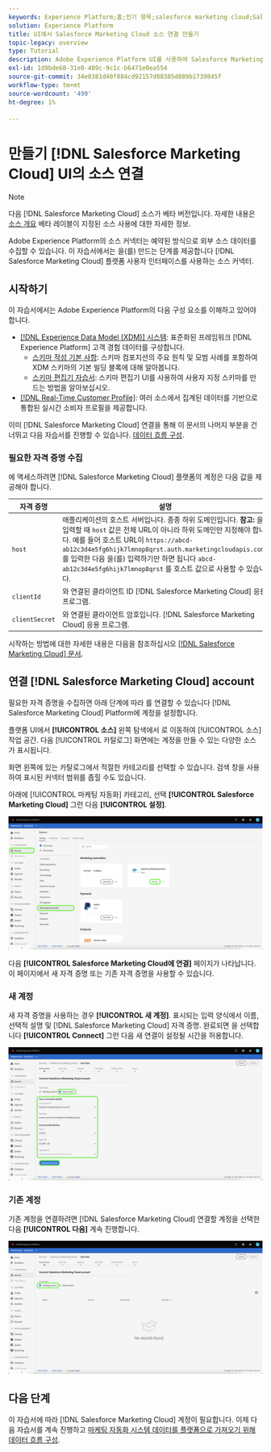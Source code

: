 ```yaml
---
keywords: Experience Platform;홈;인기 항목;salesforce marketing cloud;Salesforce Marketing Cloud
solution: Experience Platform
title: UI에서 Salesforce Marketing Cloud 소스 연결 만들기
topic-legacy: overview
type: Tutorial
description: Adobe Experience Platform UI를 사용하여 Salesforce Marketing Cloud 소스 연결을 만드는 방법을 알아봅니다.
exl-id: 1d9bde60-31e0-489c-9c1c-b6471e0ea554
source-git-commit: 34e0381d40f884cd92157d08385d889b1739845f
workflow-type: tm+mt
source-wordcount: '499'
ht-degree: 1%

---
```


# 만들기 [!DNL Salesforce Marketing Cloud] UI의 소스 연결

>[!NOTE]
>
> 다음 [!DNL Salesforce Marketing Cloud] 소스가 베타 버전입니다. 자세한 내용은 [소스 개요](../../../../home.md#terms-and-conditions) 베타 레이블이 지정된 소스 사용에 대한 자세한 정보.

Adobe Experience Platform의 소스 커넥터는 예약된 방식으로 외부 소스 데이터를 수집할 수 있습니다. 이 자습서에서는 을(를) 만드는 단계를 제공합니다 [!DNL Salesforce Marketing Cloud] 플랫폼 사용자 인터페이스를 사용하는 소스 커넥터.

## 시작하기

이 자습서에서는 Adobe Experience Platform의 다음 구성 요소를 이해하고 있어야 합니다.

* [[!DNL Experience Data Model (XDM)] 시스템](../../../../../xdm/home.md): 표준화된 프레임워크 [!DNL Experience Platform] 고객 경험 데이터를 구성합니다.
   * [스키마 작성 기본 사항](../../../../../xdm/schema/composition.md): 스키마 컴포지션의 주요 원칙 및 모범 사례를 포함하여 XDM 스키마의 기본 빌딩 블록에 대해 알아봅니다.
   * [스키마 편집기 자습서](../../../../../xdm/tutorials/create-schema-ui.md): 스키마 편집기 UI를 사용하여 사용자 지정 스키마를 만드는 방법을 알아보십시오.
* [[!DNL Real-Time Customer Profile]](../../../../../profile/home.md): 여러 소스에서 집계된 데이터를 기반으로 통합된 실시간 소비자 프로필을 제공합니다.

이미 [!DNL Salesforce Marketing Cloud] 연결을 통해 이 문서의 나머지 부분을 건너뛰고 다음 자습서를 진행할 수 있습니다. [데이터 흐름 구성](../../dataflow/marketing-automation.md).

### 필요한 자격 증명 수집

에 액세스하려면 [!DNL Salesforce Marketing Cloud] 플랫폼의 계정은 다음 값을 제공해야 합니다.

| 자격 증명 | 설명 |
| ---------- | ----------- |
| `host` | 애플리케이션의 호스트 서버입니다. 종종 하위 도메인입니다. **참고:** 을 입력할 때 `host` 값은 전체 URL이 아니라 하위 도메인만 지정해야 합니다. 예를 들어 호스트 URL이 `https://abcd-ab12c3d4e5fg6hijk7lmnop8qrst.auth.marketingcloudapis.com/`를 입력한 다음 을(를) 입력하기만 하면 됩니다 `abcd-ab12c3d4e5fg6hijk7lmnop8qrst` 를 호스트 값으로 사용할 수 있습니다. |
| `clientId` | 와 연결된 클라이언트 ID [!DNL Salesforce Marketing Cloud] 응용 프로그램. |
| `clientSecret` | 와 연결된 클라이언트 암호입니다. [!DNL Salesforce Marketing Cloud] 응용 프로그램. |

시작하는 방법에 대한 자세한 내용은 다음을 참조하십시오 [[!DNL Salesforce Marketing Cloud] 문서](https://developer.salesforce.com/docs/atlas.en-us.mc-apis.meta/mc-apis/authentication.htm).

## 연결 [!DNL Salesforce Marketing Cloud] account

필요한 자격 증명을 수집하면 아래 단계에 따라 를 연결할 수 있습니다 [!DNL Salesforce Marketing Cloud] Platform에 계정을 설정합니다.

플랫폼 UI에서 **[!UICONTROL 소스]** 왼쪽 탐색에서 로 이동하여 [!UICONTROL 소스] 작업 공간. 다음 [!UICONTROL 카탈로그] 화면에는 계정을 만들 수 있는 다양한 소스가 표시됩니다.

화면 왼쪽에 있는 카탈로그에서 적절한 카테고리를 선택할 수 있습니다. 검색 창을 사용하여 표시된 커넥터 범위를 좁힐 수도 있습니다.

아래에 [!UICONTROL 마케팅 자동화] 카테고리, 선택 **[!UICONTROL Salesforce Marketing Cloud]** 그런 다음 **[!UICONTROL 설정]**.

![카탈로그](../../../../images/tutorials/create/salesforce-marketing-cloud/catalog.png)

다음 **[!UICONTROL Salesforce Marketing Cloud에 연결]** 페이지가 나타납니다. 이 페이지에서 새 자격 증명 또는 기존 자격 증명을 사용할 수 있습니다.

### 새 계정

새 자격 증명을 사용하는 경우 **[!UICONTROL 새 계정]**. 표시되는 입력 양식에서 이름, 선택적 설명 및 [!DNL Salesforce Marketing Cloud] 자격 증명. 완료되면 을 선택합니다 **[!UICONTROL Connect]** 그런 다음 새 연결이 설정될 시간을 허용합니다.

![새](../../../../images/tutorials/create/salesforce-marketing-cloud/new.png)

### 기존 계정

기존 계정을 연결하려면 [!DNL Salesforce Marketing Cloud] 연결할 계정을 선택한 다음 **[!UICONTROL 다음]** 계속 진행합니다.

![기존](../../../../images/tutorials/create/salesforce-marketing-cloud/existing.png)

## 다음 단계

이 자습서에 따라 [!DNL Salesforce Marketing Cloud] 계정이 필요합니다. 이제 다음 자습서를 계속 진행하고 [마케팅 자동화 시스템 데이터를 플랫폼으로 가져오기 위해 데이터 흐름 구성](../../dataflow/marketing-automation.md).
